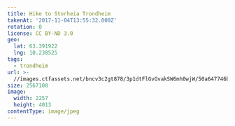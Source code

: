 ```yaml
---
title: Hike to Storheia Trondheim
takenAt: '2017-11-04T13:55:32.000Z'
rotation: 0
license: CC BY-ND 3.0
geo:
  lat: 63.391922
  lng: 10.238525
tags:
  - trondheim
url: >-
  //images.ctfassets.net/bncv3c2gt878/3p1dtFlGvGvakSW6mh0wjW/50a647746b349a5476e0a6047879a735/hike-to-storheia-trondheim_24315394208_o
size: 2567108
image:
  width: 2257
  height: 4013
contentType: image/jpeg
---
```


